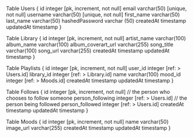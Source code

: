 Table Users {
  id integer [pk, increment, not null]
  email varchar(50) [unique, not null]
  username varchar(50) [unique, not null]
  first_name varchar(50)
  last_name varchar(50)
  hashedPassword varchar (50)
  createdAt timestamp
  updatedAt timestamp
}

Table Library {
  id integer [pk, increment, not null]
  artist_name varchar(100)
  album_name varchar(100)
  album_coverart_url varchar(255)
  song_title varchar(100)
  song_url varchar(255)
  createdAt timestamp
  updatedAt timestamp
}

Table Playlists {
  id integer [pk, increment, not null]
  user_id integer [ref: > Users.id]
  library_id integer [ref: > Library.id]
  name varchar(100)
  mood_id integer [ref: > Moods.id]
  createdAt timestamp
  updatedAt timestamp
}


Table Follows {
  id integer [pk, increment, not null]
  // the person who chooses to follow someone
  person_following integer [ref: > Users.id]
  // the person being followed
  person_followed integer [ref: > Users.id]
  createdAt timestamp
  updatedAt timestamp
}

Table Moods {
  id integer [pk, increment, not null]
  name varchar(50)
  image_url varchar(255)
  createdAt timestamp
  updatedAt timestamp
}